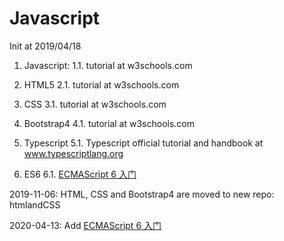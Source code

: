 # Javascript
Init at 2019/04/18

1. Javascript:
1.1. tutorial at w3schools.com

2. HTML5
2.1. tutorial at w3schools.com

3. CSS
3.1. tutorial at w3schools.com

4. Bootstrap4
4.1. tutorial at w3schools.com

5. Typescript
5.1. Typescript official tutorial and handbook at www.typescriptlang.org

6. ES6
6.1. [ECMAScript 6 入门](https://es6.ruanyifeng.com/)

2019-11-06:
HTML, CSS and Bootstrap4 are moved to new repo: htmlandCSS

2020-04-13:
Add [ECMAScript 6 入门](https://es6.ruanyifeng.com/)


